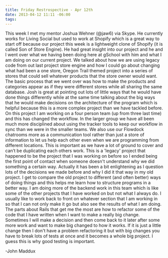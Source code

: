 ```yaml
---
title: Friday Restrospective - Apr 12th
date: 2013-04-12 11:11 -06:00
tags:
---
```


  This week I met my mentor Joshua Wehner (@jaw6) via Skype. He currently works for Living Social but used to work at Shopify which is a great way to start off because our project this week is a lightweight clone of Shopify (it is called Son of Store Engine). He had great insight into our project and he and I went over what we having been doing here at gSchool with him and what I am doing on our current project. We talked about how we are using legacy code from out last project store engine and how I could go about changing what had been a one store, Oregon Trail themed project into a series of stores that could sell whatever products that the store owner would want. The basic process that we went over was how to make the products and categories appear as if they were different stores while all sharing the same database. Josh is great at pointing out lots of little ways that he would have done things differently while at the same time talking about the big ways that he would make decisions on the architecture of the program which is helpful because this is a more complex project than we have tackled before.
  On this project I am working on a four person team (up from three last time) and this has changed the workflow. In the larger group we have all been much more disciplined about using the tracker tools to keep our workflow in sync than we were in the smaller teams. We also use our Flowdock chatrooms more as a communication tool rather than just a store of information to let us help each other even when we are programming from different locations. This is important as we have a lot of ground to cover and can’t be duplicating each others work. This is a 'legacy' project that happened to be the project that I was working on before so I ended being the first point of contact when someone doesn't understand why we did something a certain way. Actually it has been a bit enlightening as I question lots of the decisions we made before and why I did it that way in my old project. I get to compare the old project to different (and often better) ways of doing things and this helps me learn how to structure programs in a better way. I am doing more of the backend work in this team which is like some of the other projects that I have worked on but not what I always do. I usually like to work back to front on whatever section that I am working in so that I can not only make it go but also see the results of what I am doing. The parts about Rails that get me the most are how to refactor some of the code that I have written when I want to make a really big change. Sometimes I will make a decision and then come back to it later after some more work and want to make big changed to how it works. If it is just a little change then I don't have a problem refactoring it but with big changes you have to break lots of tests at once and it becomes a whole big project. I guess this is why good testing is important. 

  -John Maddux
